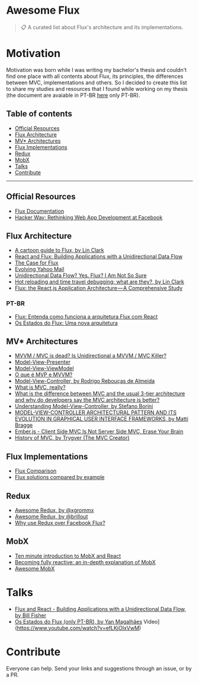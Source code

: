 # Awesome Flux

> :clipboard: A curated list about Flux's architecture and its implementations.


# Motivation

Motivation was born while I was writing my bachelor's thesis and couldn't find one place with all contents about Flux, its principles, the differences between MVC, implementations and others. So I decided to create this list to share my studies and resources that I found while working on my thesis (the document are avaiable in PT-BR [here](https://github.com/yanmagale/awesome-flux/blob/master/tcc.pdf) only PT-BR).

## Table of contents

- [Official Resources](#official-resources)
- [Flux Architecture](#flux-architecture)
- [MV* Architectures](#mv*-architectures)
- [Flux Implementations](#mv*-implementations)
- [Redux](#redux)
- [MobX](#mobx)
- [Talks](#talks)
- [Contribute](#contribute)

<hr>

## Official Resources

- [Flux Documentation](https://facebook.github.io/flux/docs/overview.html)
- [Hacker Way: Rethinking Web App Development at Facebook](https://www.youtube.com/watch?list=PLb0IAmt7-GS188xDYE-u1ShQmFFGbrk0v&v=nYkdrAPrdcw)

## Flux Architecture
- [A cartoon guide to Flux, by Lin Clark](https://code-cartoons.com/a-cartoon-guide-to-flux-6157355ab207)
- [React and Flux: Building Applications with a Unidirectional Data Flow](https://www.youtube.com/watch?v=i__969noyAM)
- [The Case for Flux](https://medium.com/swlh/the-case-for-flux-379b7d1982c6#.rboxfy6j0)
- [Evolving Yahoo Mail](https://yahooeng.tumblr.com/post/101682875656/evolving-yahoo-mail)
- [Unidirectional Data Flow? Yes. Flux? I Am Not So Sure](https://medium.com/@AdamRNeary/unidirectional-data-flow-yes-flux-i-am-not-so-sure-b4acf988196c#.twylm4iep)
- [Hot reloading and time travel debugging: what are they?, by Lin Clark](https://code-cartoons.com/hot-reloading-and-time-travel-debugging-what-are-they-3c8ed2812f35)
- [Flux: the React.js Application Architecture — A Comprehensive Study](https://medium.com/@cabot_solutions/flux-the-react-js-application-architecture-a-comprehensive-study-fd2585d06483)

### PT-BR
- [Flux: Entenda como funciona a arquitetura Flux com React](https://tableless.com.br/flux-entenda-como-funciona-arquitetura-flux-com-react/)
- [Os Estados do Flux: Uma nova arquitetura](http://yanmagalhaes.com.br/por-que-flux/)


## MV* Architectures

- [MVVM / MVC is dead? Is Unidirectional a MVVM / MVC Killer?](http://www.michaelridland.com/xamarin/mvvm-mvc-is-dead-is-unidirectional-a-mvvm-mvc-killer/)
- [Model-View-Presenter](https://en.wikipedia.org/wiki/Model%E2%80%93view%E2%80%93presenter)
- [Model-View-ViewModel](https://en.wikipedia.org/wiki/Model%E2%80%93view%E2%80%93viewmodel)
- [O que é MVP e MVVM?](https://pt.stackoverflow.com/questions/21539/o-que-%C3%A9-mvp-e-mvvm/21541)
- [Model-View-Controller, by Rodrigo Rebouças de Almeida](http://www.dsc.ufcg.edu.br/~jacques/cursos/map/html/arqu/mvc/mvc.htm)
- [What is MVC, really?](https://softwareengineering.stackexchange.com/questions/127624/what-is-mvc-really)
- [What is the difference between MVC and the usual 3-tier architecture and why do developers say the MVC architecture is better?](https://www.quora.com/What-is-the-difference-between-MVC-and-the-usual-3-tier-architecture-and-why-do-developers-say-the-MVC-architecture-is-better)
- [Understanding Model-View-Controller, by Stefano Borini](https://www.gitbook.com/book/stefanoborini/modelviewcontroller/details)
- [MODEL-VIEW-CONTROLLER ARCHITECTURAL PATTERN AND ITS EVOLUTION IN GRAPHICAL USER INTERFACE FRAMEWORKS, by Matti Bragge](http://www.doria.fi/xmlui/bitstream/handle/10024/92156/Model-View-Controller%20architectural%20pattern%20and%20its%20evolution%20in%20graphical%20user%20interface%20frameworks.pdf?sequence=2)
- [Ember.js - Client Side MVC Is Not Server Side MVC, Erase Your Brain](http://www.thesoftwaresimpleton.com/blog/2013/03/23/client-side-mvc/)
- [History of MVC, by Trygver (The MVC Creator)](http://heim.ifi.uio.no/~trygver/themes/mvc/mvc-index.html)


## Flux Implementations
- [Flux Comparison](https://github.com/voronianski/flux-comparison)
- [Flux solutions compared by example](http://pixelhunter.me/post/110248593059/flux-solutions-compared-by-example)


## Redux
- [Awesome Redux, by @xgrommx](https://github.com/xgrommx/awesome-redux)
- [Awesome Redux, by @brillout](https://github.com/brillout/awesome-redux)
- [Why use Redux over Facebook Flux?](http://stackoverflow.com/questions/32461229/why-use-redux-over-facebook-flux)

## MobX
- [Ten minute introduction to MobX and React](https://mobx.js.org/getting-started.html)
- [Becoming fully reactive: an in-depth explanation of MobX](https://medium.com/@mweststrate/becoming-fully-reactive-an-in-depth-explanation-of-mobservable-55995262a254#.dh6w3ape9)
- [Awesome MobX](https://github.com/mobxjs/awesome-mobx)


# Talks

- [Flux and React - Building Applications with a Unidirectional Data Flow, by Bill Fisher](https://speakerdeck.com/fisherwebdev/fluxchat)
- [Os Estados do Flux (only PT-BR), by Yan Magalhães](http://slides.com/yanmagale/os-estados-do-flux#/) Video](https://www.youtube.com/watch?v=efLKjOIxVwM)



# Contribute

Everyone can help. Send your links and suggestions through an issue, or by a PR.
